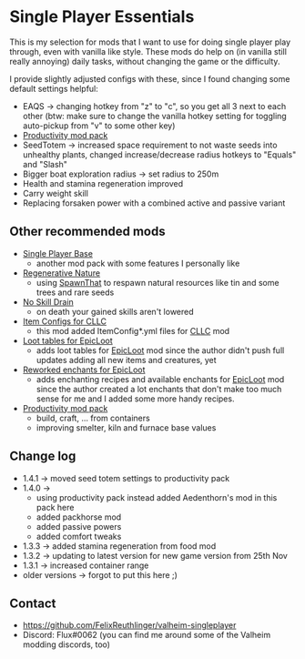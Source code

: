 # Single Player Essentials

This is my selection for mods that I want to use for doing single player play through, 
even with vanilla like style. These mods do help on (in vanilla still really annoying) 
daily tasks, without changing the game or the difficulty.

I provide slightly adjusted configs with these, since I found changing some default settings helpful:
* EAQS -> changing hotkey from "z" to "c", so you get all 3 next to each other (btw: make sure to change 
  the vanilla hotkey setting for toggling auto-pickup from "v" to some other key)
* [Productivity mod pack](https://valheim.thunderstore.io/package/FixItFelix/ProductivityPack/)
* SeedTotem -> increased space requirement to not waste seeds into unhealthy plants, changed 
  increase/decrease radius hotkeys to "Equals" and "Slash"
* Bigger boat exploration radius -> set radius to 250m
* Health and stamina regeneration improved
* Carry weight skill
* Replacing forsaken power with a combined active and passive variant

## Other recommended mods

* [Single Player Base](https://valheim.thunderstore.io/package/FixItFelix/SinglePlayer_Base/) 
  * another mod pack with some features I personally like
* [Regenerative Nature](https://valheim.thunderstore.io/package/FixItFelix/RegenerativeNature/)
  * using [SpawnThat](https://valheim.thunderstore.io/package/ASharpPen/Spawn_That/) to respawn natural resources
  like tin and some trees and rare seeds
* [No Skill Drain](https://valheim.thunderstore.io/package/FixItFelix/NoSkillDrain/) 
  * on death your gained skills aren't lowered
* [Item Configs for CLLC](https://valheim.thunderstore.io/package/FixItFelix/CreatureLeveLAndLootControl_itemconfig/)
  * this mod added ItemConfig*.yml files for
    [CLLC](https://valheim.thunderstore.io/package/Smoothbrain/CreatureLevelAndLootControl/) mod
* [Loot tables for EpicLoot](https://valheim.thunderstore.io/package/FixItFelix/EpicLoot_HaertAndHome_LootTables/)
  * adds loot tables for [EpicLoot](https://valheim.thunderstore.io/package/RandyKnapp/EpicLoot/) mod since the
  author didn't push full updates adding all new items and creatures, yet
* [Reworked enchants for EpicLoot](https://valheim.thunderstore.io/package/FixItFelix/EpicLoot_reworked_enchants/)
  * adds enchanting recipes and available enchants for
  [EpicLoot](https://valheim.thunderstore.io/package/RandyKnapp/EpicLoot/) mod since the author created a lot enchants
  that don't make too much sense for me and I added some more handy recipes.
* [Productivity mod pack](https://valheim.thunderstore.io/package/FixItFelix/ProductivityPack/)
  * build, craft, ... from containers
  * improving smelter, kiln and furnace base values

## Change log

* 1.4.1 -> moved seed totem settings to productivity pack
* 1.4.0 -> 
  * using productivity pack instead added Aedenthorn's mod in this pack here
  * added packhorse mod
  * added passive powers
  * added comfort tweaks
* 1.3.3 -> added stamina regeneration from food mod
* 1.3.2 -> updating to latest version for new game version from 25th Nov
* 1.3.1 -> increased container range 
* older versions -> forgot to put this here ;)

## Contact

* https://github.com/FelixReuthlinger/valheim-singleplayer
* Discord: Flux#0062 (you can find me around some of the Valheim modding discords, too)
